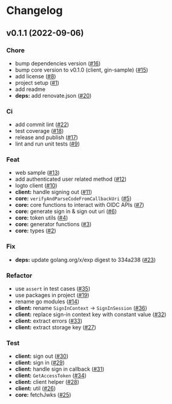 # Changelog

## v0.1.1 (2022-09-06)

### Chore

* bump dependencies version ([#16](https://github.com/logto-io/go/issues/16))
* bump core version to v0.1.0 (client, gin-sample) ([#15](https://github.com/logto-io/go/issues/15))
* add license ([#8](https://github.com/logto-io/go/issues/8))
* project setup ([#1](https://github.com/logto-io/go/issues/1))
* add readme
* **deps:** add renovate.json ([#20](https://github.com/logto-io/go/issues/20))

### Ci

* add commit lint ([#22](https://github.com/logto-io/go/issues/22))
* test coverage ([#18](https://github.com/logto-io/go/issues/18))
* release and publish ([#17](https://github.com/logto-io/go/issues/17))
* lint and run unit tests ([#9](https://github.com/logto-io/go/issues/9))

### Feat

* web sample ([#13](https://github.com/logto-io/go/issues/13))
* add authenticated user related method ([#12](https://github.com/logto-io/go/issues/12))
* logto client ([#10](https://github.com/logto-io/go/issues/10))
* **client:** handle signing out ([#11](https://github.com/logto-io/go/issues/11))
* **core:** `verifyAndParseCodeFromCallbackUri` ([#5](https://github.com/logto-io/go/issues/5))
* **core:** core functions to interact with OIDC APIs ([#7](https://github.com/logto-io/go/issues/7))
* **core:** generate sign in & sign out uri ([#6](https://github.com/logto-io/go/issues/6))
* **core:** token utils ([#4](https://github.com/logto-io/go/issues/4))
* **core:** generator functions ([#3](https://github.com/logto-io/go/issues/3))
* **core:** types ([#2](https://github.com/logto-io/go/issues/2))

### Fix

* **deps:** update golang.org/x/exp digest to 334a238 ([#23](https://github.com/logto-io/go/issues/23))

### Refactor

* use `assert` in test cases ([#35](https://github.com/logto-io/go/issues/35))
* use packages in project ([#19](https://github.com/logto-io/go/issues/19))
* rename go modules ([#14](https://github.com/logto-io/go/issues/14))
* **client:** rename `SignInContext` -> `SignInSession` ([#36](https://github.com/logto-io/go/issues/36))
* **client:** replace sign-in context key with constant value ([#32](https://github.com/logto-io/go/issues/32))
* **client:** extract errors ([#33](https://github.com/logto-io/go/issues/33))
* **client:** extract storage key ([#27](https://github.com/logto-io/go/issues/27))

### Test

* **client:** sign out ([#30](https://github.com/logto-io/go/issues/30))
* **client:** sign in ([#29](https://github.com/logto-io/go/issues/29))
* **client:** handle sign in callback ([#31](https://github.com/logto-io/go/issues/31))
* **client:** `GetAccessToken` ([#34](https://github.com/logto-io/go/issues/34))
* **client:** client helper ([#28](https://github.com/logto-io/go/issues/28))
* **client:** util ([#26](https://github.com/logto-io/go/issues/26))
* **core:** fetchJwks ([#25](https://github.com/logto-io/go/issues/25))

